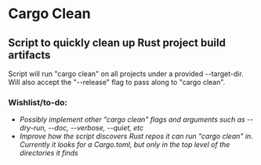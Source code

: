 # Cargo Clean
## Script to quickly clean up Rust project build artifacts

Script will run "cargo clean" on all projects under a provided --target-dir.
Will also accept the "--release" flag to pass along to "cargo clean".

### Wishlist/to-do:
- _Possibly implement other "cargo clean" flags and arguments such as --dry-run, --doc, --verbose, --quiet, etc_
- _Improve how the script discovers Rust repos it can run "cargo clean" in. Currently it looks for a Cargo.toml, but only in the top level of the directories it finds_
